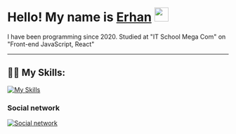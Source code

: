 <h1>Hello! My name is <a href="https://www.instagram.com/errrhann_/" target="_blank">Erhan</a> 
<img src="https://github.com/blackcater/blackcater/raw/main/images/Hi.gif" height="32"/></h1>

<p>
I have been programming since 2020.
Studied at "IT School Mega Com" on "Front-end JavaScript, React"
</p>

___
## 👨‍💻 My Skills:
[![My Skills](https://skillicons.dev/icons?i=html,css,js,git,nodejs,react,redux,next,nest,gulp,sass,ts,docker,postman,bootstrap,materialui,webpack&perline=10)](https://skillicons.dev)

### Social network
[![Social network](https://skillicons.dev/icons?i=linkedin,instagram,discord,telegram)](https://skillicons.dev)

<!-- ![Erhan1708 github stats](https://github-readme-stats.vercel.app/api?username=Erhan1708&show_icons=true&theme=dracula&include_all_commits=true&count_private=true) -->
